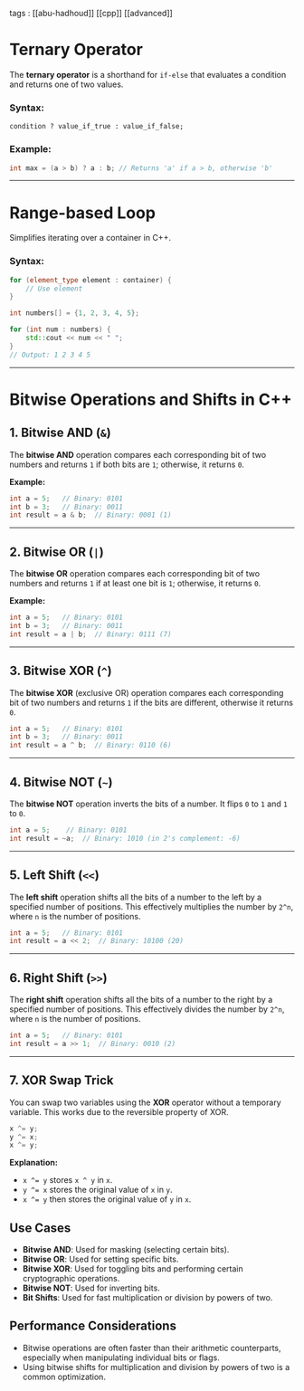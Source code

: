 
tags : [[abu-hadhoud]] [[cpp]] [[advanced]]
# Ternary Operator

The **ternary operator** is a shorthand for `if-else` that evaluates a condition and returns one of two values.

### Syntax:
`condition ? value_if_true : value_if_false;`

### Example:
```cpp
int max = (a > b) ? a : b; // Returns 'a' if a > b, otherwise 'b'

```

---
# Range-based Loop

Simplifies iterating over a container in C++.

### Syntax:
```cpp
for (element_type element : container) {
    // Use element
}
```

```cpp
int numbers[] = {1, 2, 3, 4, 5};

for (int num : numbers) {
    std::cout << num << " ";
}
// Output: 1 2 3 4 5

```


---

# Bitwise Operations and Shifts in C++ 
## 1. Bitwise AND (`&`) 

The **bitwise AND** operation compares each corresponding bit of two numbers and returns `1` if both bits are `1`; otherwise, it returns `0`. 

**Example:** 

```cpp
int a = 5;   // Binary: 0101 
int b = 3;   // Binary: 0011 
int result = a & b;  // Binary: 0001 (1)
```

---
## 2. Bitwise OR (`|`)

The **bitwise OR** operation compares each corresponding bit of two numbers and returns `1` if at least one bit is `1`; otherwise, it returns `0`.

**Example:**

```cpp
int a = 5;   // Binary: 0101 
int b = 3;   // Binary: 0011 
int result = a | b;  // Binary: 0111 (7)
```

---

## 3. Bitwise XOR (`^`)

The **bitwise XOR** (exclusive OR) operation compares each corresponding bit of two numbers and returns `1` if the bits are different, otherwise it returns `0`.

```cpp
int a = 5;   // Binary: 0101 
int b = 3;   // Binary: 0011 
int result = a ^ b;  // Binary: 0110 (6)
```

---

## 4. Bitwise NOT (`~`)

The **bitwise NOT** operation inverts the bits of a number. It flips `0` to `1` and `1` to `0`.


```cpp
int a = 5;    // Binary: 0101 
int result = ~a;  // Binary: 1010 (in 2's complement: -6)
```

---
## 5. Left Shift (`<<`)

The **left shift** operation shifts all the bits of a number to the left by a specified number of positions. This effectively multiplies the number by `2^n`, where `n` is the number of positions.


```cpp
int a = 5;   // Binary: 0101 
int result = a << 2;  // Binary: 10100 (20)
```

---
## 6. Right Shift (`>>`)

The **right shift** operation shifts all the bits of a number to the right by a specified number of positions. This effectively divides the number by `2^n`, where `n` is the number of positions.

```cpp
int a = 5;   // Binary: 0101 
int result = a >> 1;  // Binary: 0010 (2)
```

---
## 7. XOR Swap Trick

You can swap two variables using the **XOR** operator without a temporary variable. This works due to the reversible property of XOR.

```cpp
x ^= y;   
y ^= x;   
x ^= y;
```

**Explanation:**

- `x ^= y` stores `x ^ y` in `x`.
- `y ^= x` stores the original value of `x` in `y`.
- `x ^= y` then stores the original value of `y` in `x`.

## Use Cases

- **Bitwise AND**: Used for masking (selecting certain bits).
- **Bitwise OR**: Used for setting specific bits.
- **Bitwise XOR**: Used for toggling bits and performing certain cryptographic operations.
- **Bitwise NOT**: Used for inverting bits.
- **Bit Shifts**: Used for fast multiplication or division by powers of two.

## Performance Considerations

- Bitwise operations are often faster than their arithmetic counterparts, especially when manipulating individual bits or flags.
- Using bitwise shifts for multiplication and division by powers of two is a common optimization.